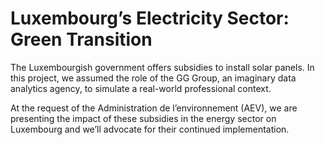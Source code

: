# Luxembourg’s Electricity Sector: Green Transition

The Luxembourgish government offers subsidies to install solar panels. In this project, we assumed the role of the GG Group, an imaginary data analytics agency, to simulate a real-world professional context.

At the request of the Administration de l’environnement (AEV), we are presenting the impact of these subsidies in the energy sector on Luxembourg and we’ll advocate for their continued implementation.
